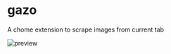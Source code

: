 # gazo
A chome extension to scrape images from current tab


![preview](https://github.com/black/Gazo/blob/main/screen-capture.gif)
